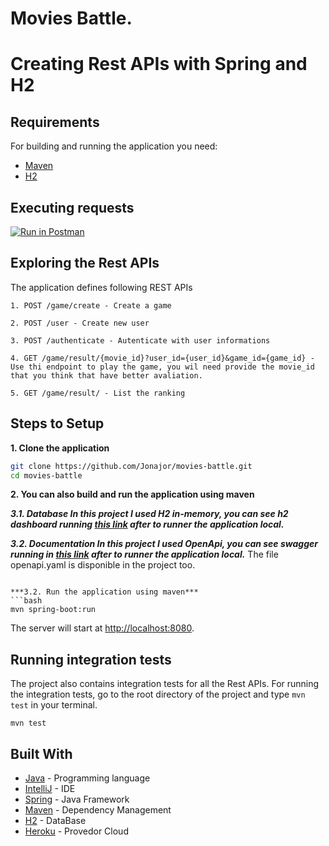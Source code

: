 # Movies Battle.
# Creating Rest APIs with Spring and H2

## Requirements

For building and running the application you need:

- [Maven](https://maven.apache.org/)
- [H2](https://www.h2database.com/html/main.html)

## Executing requests

[![Run in Postman](https://run.pstmn.io/button.svg)](https://www.getpostman.com/collections/a580ced61fd3755c863d)

## Exploring the Rest APIs

The application defines following REST APIs

```
1. POST /game/create - Create a game

2. POST /user - Create new user

3. POST /authenticate - Autenticate with user informations

4. GET /game/result/{movie_id}?user_id={user_id}&game_id={game_id} - Use thi endpoint to play the game, you wil need provide the movie_id that you think that have better avaliation.

5. GET /game/result/ - List the ranking
```

## Steps to Setup

**1. Clone the application**

```bash
git clone https://github.com/Jonajor/movies-battle.git
cd movies-battle
```

**2. You can also build and run the application using maven**

***3.1. Database
In this project I used H2 in-memory, you can see h2 dashboard running [this link](http://localhost:8080/h2-console/) after to runner the application local.***

***3.2. Documentation
In this project I used OpenApi, you can see swagger running in [this link](http://localhost:8080/swagger-ui/index.html) after to runner the application local.***
The file openapi.yaml is disponible in the project too. 

```

***3.2. Run the application using maven***
```bash
mvn spring-boot:run
```

The server will start at <http://localhost:8080>.

## Running integration tests

The project also contains integration tests for all the Rest APIs. For running the integration tests, go to the root directory of the project and type `mvn test` in your terminal.
```shell
mvn test
```

## Built With

- [Java](https://www.java.com/pt-BR/) - Programming language
- [IntelliJ](https://www.jetbrains.com/idea/) - IDE
- [Spring](https://spring.io/) - Java Framework
- [Maven](https://maven.apache.org/) - Dependency Management
- [H2](https://www.h2database.com/html/main.html) - DataBase
- [Heroku](https://id.heroku.com/login) - Provedor Cloud